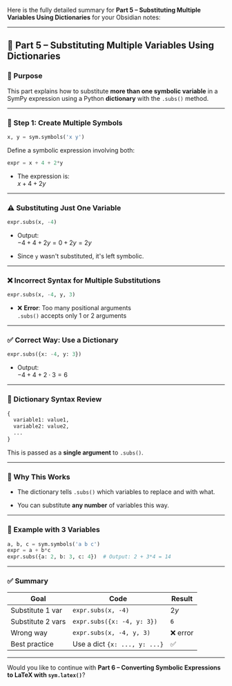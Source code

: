 Here is the fully detailed summary for **Part 5 – Substituting Multiple Variables Using Dictionaries** for your Obsidian notes:

---

## 🔄 Part 5 – Substituting Multiple Variables Using Dictionaries

### 📌 Purpose

This part explains how to substitute **more than one symbolic variable** in a SymPy expression using a Python **dictionary** with the `.subs()` method.

---

### 🧾 Step 1: Create Multiple Symbols

```python
x, y = sym.symbols('x y')
```

Define a symbolic expression involving both:

```python
expr = x + 4 + 2*y
```

- The expression is:  
    $x + 4 + 2y$
    

---

### ⚠️ Substituting Just One Variable

```python
expr.subs(x, -4)
```

- Output:  
    $-4 + 4 + 2y = 0 + 2y = 2y$
    
- Since `y` wasn't substituted, it's left symbolic.
    

---

### ❌ Incorrect Syntax for Multiple Substitutions

```python
expr.subs(x, -4, y, 3)
```

- ❌ **Error**: Too many positional arguments  
    `.subs()` accepts only 1 or 2 arguments
    

---

### ✅ Correct Way: Use a Dictionary

```python
expr.subs({x: -4, y: 3})
```

- Output:  
    $-4 + 4 + 2 \cdot 3 = 6$
    

---

### 📌 Dictionary Syntax Review

```python
{
  variable1: value1,
  variable2: value2,
  ...
}
```

This is passed as a **single argument** to `.subs()`.

---

### 🧠 Why This Works

- The dictionary tells `.subs()` which variables to replace and with what.
    
- You can substitute **any number** of variables this way.
    

---

### 🧪 Example with 3 Variables

```python
a, b, c = sym.symbols('a b c')
expr = a + b*c
expr.subs({a: 2, b: 3, c: 4})  # Output: 2 + 3*4 = 14
```

---

### ✅ Summary

|Goal|Code|Result|
|---|---|---|
|Substitute 1 var|`expr.subs(x, -4)`|$2y$|
|Substitute 2 vars|`expr.subs({x: -4, y: 3})`|`6`|
|Wrong way|`expr.subs(x, -4, y, 3)`|❌ error|
|Best practice|Use a dict `{x: ..., y: ...}`|✅|

---

Would you like to continue with **Part 6 – Converting Symbolic Expressions to LaTeX with `sym.latex()`**?